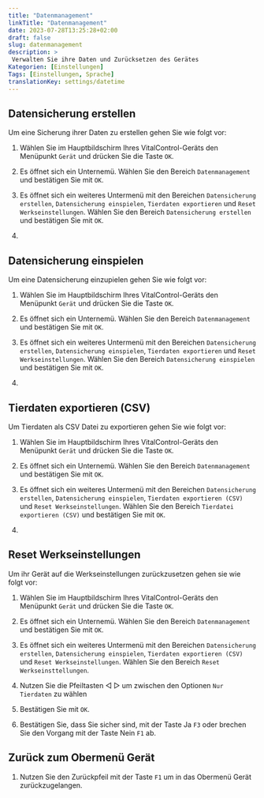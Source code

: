 ```yaml
---
title: "Datenmanagement"
linkTitle: "Datenmanagement"
date: 2023-07-28T13:25:28+02:00
draft: false
slug: datenmanagement
description: >
 Verwalten Sie ihre Daten und Zurücksetzen des Gerätes
Kategorien: [Einstellungen]
Tags: [Einstellungen, Sprache]
translationKey: settings/datetime
---
```

## Datensicherung erstellen

Um eine Sicherung ihrer Daten zu erstellen gehen Sie wie folgt vor:

1. Wählen Sie im Hauptbildschirm Ihres VitalControl-Geräts den Menüpunkt `Gerät` und drücken Sie die Taste `OK`.

2. Es öffnet sich ein Unternemü. Wählen Sie den Bereich `Datenmanagement` und bestätigen Sie mit `OK`. 

3. Es öffnet sich ein weiteres Untermenü mit den Bereichen `Datensicherung erstellen`, `Datensicherung einspielen`, `Tierdaten exportieren` und `Reset Werkseinstellungen`. Wählen Sie den Bereich `Datensicherung erstellen` und bestätigen Sie mit `OK`. 

4. 

## Datensicherung einspielen

Um eine Datensicherung einzupielen gehen Sie wie folgt vor:

1. Wählen Sie im Hauptbildschirm Ihres VitalControl-Geräts den Menüpunkt `Gerät` und drücken Sie die Taste `OK`.

2. Es öffnet sich ein Unternemü. Wählen Sie den Bereich `Datenmanagement` und bestätigen Sie mit `OK`. 

3. Es öffnet sich ein weiteres Untermenü mit den Bereichen `Datensicherung erstellen`, `Datensicherung einspielen`, `Tierdaten exportieren` und `Reset Werkseinstellungen`. Wählen Sie den Bereich `Datensicherung einspielen` und bestätigen Sie mit `OK`. 

4. 

## Tierdaten exportieren (CSV)

Um Tierdaten als CSV Datei zu exportieren gehen Sie wie folgt vor:

1. Wählen Sie im Hauptbildschirm Ihres VitalControl-Geräts den Menüpunkt `Gerät` und drücken Sie die Taste `OK`.

2. Es öffnet sich ein Unternemü. Wählen Sie den Bereich `Datenmanagement` und bestätigen Sie mit `OK`. 

3. Es öffnet sich ein weiteres Untermenü mit den Bereichen `Datensicherung erstellen`, `Datensicherung einspielen`, `Tierdaten exportieren (CSV)` und `Reset Werkseinstellungen`. Wählen Sie den Bereich `Tierdatei exportieren (CSV)` und bestätigen Sie mit `OK`. 

4. 

## Reset Werkseinstellungen 

Um ihr Gerät auf die Werkseinstellungen zurückzusetzen gehen sie wie folgt vor:

1. Wählen Sie im Hauptbildschirm Ihres VitalControl-Geräts den Menüpunkt `Gerät` und drücken Sie die Taste `OK`.

2. Es öffnet sich ein Unternemü. Wählen Sie den Bereich `Datenmanagement` und bestätigen Sie mit `OK`. 

3. Es öffnet sich ein weiteres Untermenü mit den Bereichen `Datensicherung erstellen`, `Datensicherung einspielen`, `Tierdaten exportieren (CSV)` und `Reset Werkseinstellungen`. Wählen Sie den Bereich `Reset Werkseinsttellungen`.

4. Nutzen Sie die Pfeiltasten ◁ ▷ um zwischen den Optionen `Nur Tierdaten` zu wählen

5. Bestätigen Sie mit `OK`. 

6. Bestätigen Sie, dass Sie sicher sind, mit der Taste Ja `F3` oder brechen Sie den Vorgang mit der Taste Nein `F1` ab. 

## Zurück zum Obermenü Gerät 

1. Nutzen Sie den Zurückpfeil mit der Taste `F1` um in das Obermenü Gerät zurückzugelangen. 


